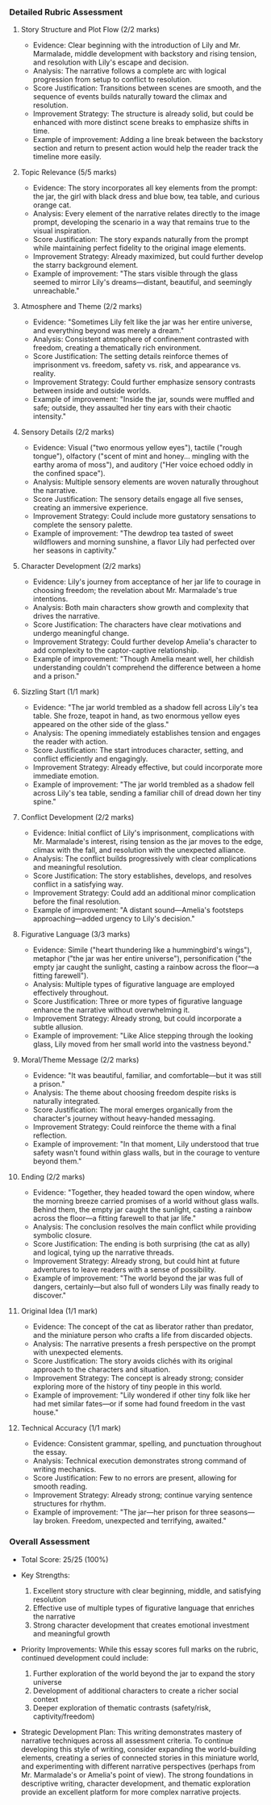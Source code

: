 ### Detailed Rubric Assessment

1. Story Structure and Plot Flow (2/2 marks)

   - Evidence: Clear beginning with the introduction of Lily and Mr. Marmalade, middle development with backstory and rising tension, and resolution with Lily's escape and decision.
   - Analysis: The narrative follows a complete arc with logical progression from setup to conflict to resolution.
   - Score Justification: Transitions between scenes are smooth, and the sequence of events builds naturally toward the climax and resolution.
   - Improvement Strategy: The structure is already solid, but could be enhanced with more distinct scene breaks to emphasize shifts in time.
   - Example of improvement: Adding a line break between the backstory section and return to present action would help the reader track the timeline more easily.

2. Topic Relevance (5/5 marks)

   - Evidence: The story incorporates all key elements from the prompt: the jar, the girl with black dress and blue bow, tea table, and curious orange cat.
   - Analysis: Every element of the narrative relates directly to the image prompt, developing the scenario in a way that remains true to the visual inspiration.
   - Score Justification: The story expands naturally from the prompt while maintaining perfect fidelity to the original image elements.
   - Improvement Strategy: Already maximized, but could further develop the starry background element.
   - Example of improvement: "The stars visible through the glass seemed to mirror Lily's dreams—distant, beautiful, and seemingly unreachable."

3. Atmosphere and Theme (2/2 marks)

   - Evidence: "Sometimes Lily felt like the jar was her entire universe, and everything beyond was merely a dream."
   - Analysis: Consistent atmosphere of confinement contrasted with freedom, creating a thematically rich environment.
   - Score Justification: The setting details reinforce themes of imprisonment vs. freedom, safety vs. risk, and appearance vs. reality.
   - Improvement Strategy: Could further emphasize sensory contrasts between inside and outside worlds.
   - Example of improvement: "Inside the jar, sounds were muffled and safe; outside, they assaulted her tiny ears with their chaotic intensity."

4. Sensory Details (2/2 marks)

   - Evidence: Visual ("two enormous yellow eyes"), tactile ("rough tongue"), olfactory ("scent of mint and honey... mingling with the earthy aroma of moss"), and auditory ("Her voice echoed oddly in the confined space").
   - Analysis: Multiple sensory elements are woven naturally throughout the narrative.
   - Score Justification: The sensory details engage all five senses, creating an immersive experience.
   - Improvement Strategy: Could include more gustatory sensations to complete the sensory palette.
   - Example of improvement: "The dewdrop tea tasted of sweet wildflowers and morning sunshine, a flavor Lily had perfected over her seasons in captivity."

5. Character Development (2/2 marks)

   - Evidence: Lily's journey from acceptance of her jar life to courage in choosing freedom; the revelation about Mr. Marmalade's true intentions.
   - Analysis: Both main characters show growth and complexity that drives the narrative.
   - Score Justification: The characters have clear motivations and undergo meaningful change.
   - Improvement Strategy: Could further develop Amelia's character to add complexity to the captor-captive relationship.
   - Example of improvement: "Though Amelia meant well, her childish understanding couldn't comprehend the difference between a home and a prison."

6. Sizzling Start (1/1 mark)

   - Evidence: "The jar world trembled as a shadow fell across Lily's tea table. She froze, teapot in hand, as two enormous yellow eyes appeared on the other side of the glass."
   - Analysis: The opening immediately establishes tension and engages the reader with action.
   - Score Justification: The start introduces character, setting, and conflict efficiently and engagingly.
   - Improvement Strategy: Already effective, but could incorporate more immediate emotion.
   - Example of improvement: "The jar world trembled as a shadow fell across Lily's tea table, sending a familiar chill of dread down her tiny spine."

7. Conflict Development (2/2 marks)

   - Evidence: Initial conflict of Lily's imprisonment, complications with Mr. Marmalade's interest, rising tension as the jar moves to the edge, climax with the fall, and resolution with the unexpected alliance.
   - Analysis: The conflict builds progressively with clear complications and meaningful resolution.
   - Score Justification: The story establishes, develops, and resolves conflict in a satisfying way.
   - Improvement Strategy: Could add an additional minor complication before the final resolution.
   - Example of improvement: "A distant sound—Amelia's footsteps approaching—added urgency to Lily's decision."

8. Figurative Language (3/3 marks)

   - Evidence: Simile ("heart thundering like a hummingbird's wings"), metaphor ("the jar was her entire universe"), personification ("the empty jar caught the sunlight, casting a rainbow across the floor—a fitting farewell").
   - Analysis: Multiple types of figurative language are employed effectively throughout.
   - Score Justification: Three or more types of figurative language enhance the narrative without overwhelming it.
   - Improvement Strategy: Already strong, but could incorporate a subtle allusion.
   - Example of improvement: "Like Alice stepping through the looking glass, Lily moved from her small world into the vastness beyond."

9. Moral/Theme Message (2/2 marks)

   - Evidence: "It was beautiful, familiar, and comfortable—but it was still a prison."
   - Analysis: The theme about choosing freedom despite risks is naturally integrated.
   - Score Justification: The moral emerges organically from the character's journey without heavy-handed messaging.
   - Improvement Strategy: Could reinforce the theme with a final reflection.
   - Example of improvement: "In that moment, Lily understood that true safety wasn't found within glass walls, but in the courage to venture beyond them."

10. Ending (2/2 marks)

    - Evidence: "Together, they headed toward the open window, where the morning breeze carried promises of a world without glass walls. Behind them, the empty jar caught the sunlight, casting a rainbow across the floor—a fitting farewell to that jar life."
    - Analysis: The conclusion resolves the main conflict while providing symbolic closure.
    - Score Justification: The ending is both surprising (the cat as ally) and logical, tying up the narrative threads.
    - Improvement Strategy: Already strong, but could hint at future adventures to leave readers with a sense of possibility.
    - Example of improvement: "The world beyond the jar was full of dangers, certainly—but also full of wonders Lily was finally ready to discover."

11. Original Idea (1/1 mark)

    - Evidence: The concept of the cat as liberator rather than predator, and the miniature person who crafts a life from discarded objects.
    - Analysis: The narrative presents a fresh perspective on the prompt with unexpected elements.
    - Score Justification: The story avoids clichés with its original approach to the characters and situation.
    - Improvement Strategy: The concept is already strong; consider exploring more of the history of tiny people in this world.
    - Example of improvement: "Lily wondered if other tiny folk like her had met similar fates—or if some had found freedom in the vast house."

12. Technical Accuracy (1/1 mark)
    - Evidence: Consistent grammar, spelling, and punctuation throughout the essay.
    - Analysis: Technical execution demonstrates strong command of writing mechanics.
    - Score Justification: Few to no errors are present, allowing for smooth reading.
    - Improvement Strategy: Already strong; continue varying sentence structures for rhythm.
    - Example of improvement: "The jar—her prison for three seasons—lay broken. Freedom, unexpected and terrifying, awaited."

### Overall Assessment

- Total Score: 25/25 (100%)
- Key Strengths:

  1. Excellent story structure with clear beginning, middle, and satisfying resolution
  2. Effective use of multiple types of figurative language that enriches the narrative
  3. Strong character development that creates emotional investment and meaningful growth

- Priority Improvements:
  While this essay scores full marks on the rubric, continued development could include:

  1. Further exploration of the world beyond the jar to expand the story universe
  2. Development of additional characters to create a richer social context
  3. Deeper exploration of thematic contrasts (safety/risk, captivity/freedom)

- Strategic Development Plan:
  This writing demonstrates mastery of narrative techniques across all assessment criteria. To continue developing this style of writing, consider expanding the world-building elements, creating a series of connected stories in this miniature world, and experimenting with different narrative perspectives (perhaps from Mr. Marmalade's or Amelia's point of view). The strong foundations in descriptive writing, character development, and thematic exploration provide an excellent platform for more complex narrative projects.
